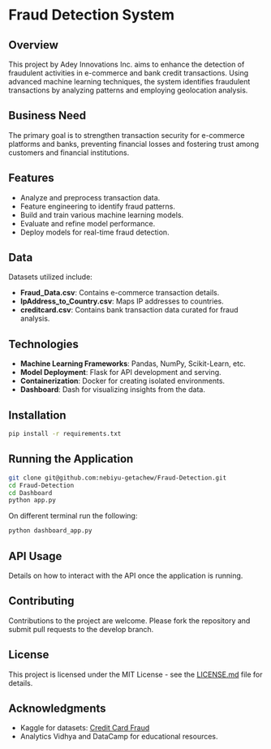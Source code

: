 # Fraud Detection System

## Overview

This project by Adey Innovations Inc. aims to enhance the detection of fraudulent activities in e-commerce and bank credit transactions. Using advanced machine learning techniques, the system identifies fraudulent transactions by analyzing patterns and employing geolocation analysis.

## Business Need

The primary goal is to strengthen transaction security for e-commerce platforms and banks, preventing financial losses and fostering trust among customers and financial institutions.

## Features

- Analyze and preprocess transaction data.
- Feature engineering to identify fraud patterns.
- Build and train various machine learning models.
- Evaluate and refine model performance.
- Deploy models for real-time fraud detection.

## Data

Datasets utilized include:
- **Fraud_Data.csv**: Contains e-commerce transaction details.
- **IpAddress_to_Country.csv**: Maps IP addresses to countries.
- **creditcard.csv**: Contains bank transaction data curated for fraud analysis.

## Technologies

- **Machine Learning Frameworks**: Pandas, NumPy, Scikit-Learn, etc.
- **Model Deployment**: Flask for API development and serving.
- **Containerization**: Docker for creating isolated environments.
- **Dashboard**: Dash for visualizing insights from the data.

## Installation

```bash
pip install -r requirements.txt
```

## Running the Application

```bash
git clone git@github.com:nebiyu-getachew/Fraud-Detection.git
cd Fraud-Detection
cd Dashboard
python app.py
```

On different terminal run the following:
```bash
python dashboard_app.py
```

## API Usage

Details on how to interact with the API once the application is running.

## Contributing

Contributions to the project are welcome. Please fork the repository and submit pull requests to the develop branch.

## License

This project is licensed under the MIT License - see the [LICENSE.md](LICENSE.md) file for details.

## Acknowledgments

- Kaggle for datasets: [Credit Card Fraud](https://www.kaggle.com/datasets/mlg-ulb/creditcardfraud)
- Analytics Vidhya and DataCamp for educational resources.